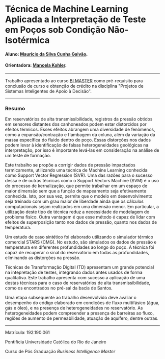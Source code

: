 # Técnica de Machine Learning Aplicada a Interpretação de Teste em Poços sob Condição Não-Isotérmica

#### Aluno: [Maurício da Silva Cunha Galvão](https://github.com/mgalvao6).
#### Orientadora: [Manoela Kohler](https://github.com/manoelakohler).

---

Trabalho apresentado ao curso [BI MASTER](https://ica.puc-rio.ai/bi-master) como pré-requisito para conclusão de curso e obtenção de crédito na disciplina "Projetos de Sistemas Inteligentes de Apoio à Decisão".

---

### Resumo

Em reservatórios de alta transmissibilidade, registros da pressão obtidos em sensores distantes dos canhoneados podem estar distorcidos por efeitos térmicos. Esses efeitos abrangem uma diversidade de fenômenos, como a expansão/contração e flambagem da coluna, além da variação da massa específica do fluido dentro do poço. Essas distorções nos dados podem levar à identificação de falsas heterogeneidades geológicas na interpretação, por isso é importante levá-las em consideração na análise de um teste de formação.

Este trabalho se propõe a corrigir dados de pressão impactados termicamente, utilizando uma técnica de Machine Learning conhecida como Support Vector Regression (SVR). Uma das razões para o sucesso dessa e de outras técnicas como o Support Vectors Machine (SVM) é o uso do processo de kernalização, que permite trabalhar em um espaço de maior dimensão sem que a função de mapeamento seja efetivamente conhecida. Isto, por sua vez, permite que o modelo em desenvolvimento seja treinado com um grau maior de liberdade ainda que os cálculos computacionais sejam realizados em uma dimensão menor. Em particular, a utilização deste tipo de técnica reduz a necessidade de modelagem do problema físico. Outra vantagem é que esse método é capaz de lidar com efeitos de superposição tanto nos dados de pressão, quanto nos dados de temperatura.

Um estudo de caso sintético foi elaborado utilizando o simulador térmico comercial STARS (CMG). No estudo, são simulados os dados de pressão e temperatura em diferentes profundidades ao longo do poço. A técnica foi capaz de recuperar o sinal do reservatório em todas as profundidades, eliminando as distorções na pressão.

Técnicas de Transformação Digital (TD) apresentam um grande potencial na intepretação de testes, integrando dados antes usados de forma qualitativa. Este trabalho apresenta com sucesso a aplicação de uma destas técnicas para o caso de reservatórios de alta transmissibilidade, como os encontrados no pré-sal da bacia de Santos.

Uma etapa subsequente ao trabalho desenvolvido deve avaliar o desempenho do código elaborado em condições de fluxo multifásico (água, gás e óleo), e na presença de heterogeneidades no reservatório. As heterogeneidades podem compreender a presença de barreiras ao fluxo, regiões de aumento de permeabilidade, atuação de aquífero, dentre outras.

---

Matrícula: 192.190.061

Pontifícia Universidade Católica do Rio de Janeiro

Curso de Pós Graduação *Business Intelligence Master*
